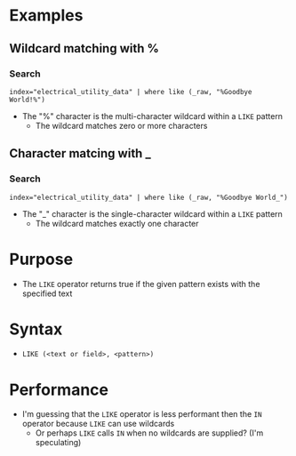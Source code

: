# Examples
## Wildcard matching with %
### Search
```
index="electrical_utility_data" | where like (_raw, "%Goodbye World!%")
```
- The "%" character is the multi-character wildcard within a `LIKE` pattern
  - The wildcard matches zero or more characters
## Character matcing with _
### Search
```
index="electrical_utility_data" | where like (_raw, "%Goodbye World_")
```
- The "_" character is the single-character wildcard within a `LIKE` pattern
  - The wildcard matches exactly one character
# Purpose
- The `LIKE` operator returns true if the given pattern exists with the specified text
# Syntax
- `LIKE (<text or field>, <pattern>)`
# Performance
- I'm guessing that the `LIKE` operator is less performant then the `IN` operator because `LIKE` can use wildcards
  - Or perhaps `LIKE` calls `IN` when no wildcards are supplied? (I'm speculating)